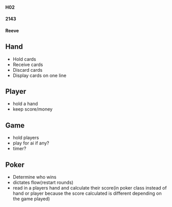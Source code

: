 #### H02
#### 2143
#### Reeve





## Hand
* Hold cards
* Receive cards
* Discard cards
* Display cards on one line

## Player
* hold a hand
* keep score/money

## Game
* hold players
* play for ai if any?
* timer?

## Poker
* Determine who wins
* dictates flow(restart rounds)
* read in a players hand and calculate their score(in poker class instead of hand or player because the score calculated is different depending on the game played)
